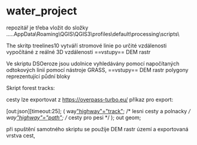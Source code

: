 # water_project
repozitář je třeba vložit do složky 
.....AppData\Roaming\QGIS\QGIS3\profiles\default\processing\scripts\

The skritp treelines10 vytváří stromové linie po určité vzdálenosti vypočítáné z reálné 3D vzdálenosti 
==vstupy==
DEM rastr


Ve skriptu DSOeroze jsou udolnice vyhledávány pomocí napočítaných odtokových linií pomocí nástroje GRASS, 
==vstupy==
DEM rastr
polygony reprezentující půdní bloky


Skript forest tracks: 

cesty lze exportovat z  https://overpass-turbo.eu/
příkaz pro export: 

[out:json][timeout:25];
(
  way["highway"="track"]({{bbox}}); /* lesni cesty a polnacky */
  way["highway"="path"]({{bbox}}); /* cesty pro pesi */
);
out geom;

při spuštění samotného skriptu se použije DEM rastr území a exportovaná vrstva cest, 
